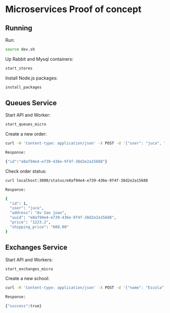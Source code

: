 # Microservices Proof of concept

## Running

Run:

```bash
source dev.sh
```

Up Rabbit and Mysql containers:

```bash
start_stores
```

Install Node.js packages:

```bash
install_packages
```

## Queues Service

Start API and Worker:

```bash
start_queues_micro
```

Create a new order:

```bash
curl -H 'Content-type: application/json' -X POST -d '{"user": "juca", "address": "Av Sao joao", "price": 1223.2}' localhost:3000/order

Response:

{"id":"e8af94e4-e739-436e-9f4f-38d2e2a15688"}
```

Check order status:

```bash
curl localhost:3000/status/e8af94e4-e739-436e-9f4f-38d2e2a15688

Response:

{
  "id": 1,
  "user": "juca",
  "address": "Av Sao joao",
  "uuid": "e8af94e4-e739-436e-9f4f-38d2e2a15688",
  "price": "1223.2",
  "shipping_price": "608.00"
}
```

## Exchanges Service

Start API and Workers:

```bash
start_exchanges_micro
```

Create a new school:

```bash
curl -H 'Content-type: application/json' -X POST -d '{"name": "Escola", "address": "Av Sao joao"}' localhost:3000/school

Response:

{"success":true}
```
